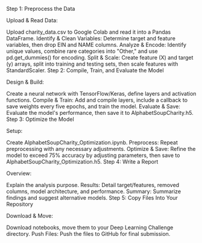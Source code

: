 Step 1: Preprocess the Data

Upload & Read Data:

Upload charity_data.csv to Google Colab and read it into a Pandas DataFrame.
Identify & Clean Variables:
Determine target and feature variables, then drop EIN and NAME columns.
Analyze & Encode:
Identify unique values, combine rare categories into "Other," and use pd.get_dummies() for encoding.
Split & Scale:
Create feature (X) and target (y) arrays, split into training and testing sets, then scale features with StandardScaler.
Step 2: Compile, Train, and Evaluate the Model

Design & Build:

Create a neural network with TensorFlow/Keras, define layers and activation functions.
Compile & Train:
Add and compile layers, include a callback to save weights every five epochs, and train the model.
Evaluate & Save:
Evaluate the model's performance, then save it to AlphabetSoupCharity.h5.
Step 3: Optimize the Model

Setup:

Create AlphabetSoupCharity_Optimization.ipynb.
Preprocess:
Repeat preprocessing with any necessary adjustments.
Optimize & Save:
Refine the model to exceed 75% accuracy by adjusting parameters, then save to AlphabetSoupCharity_Optimization.h5.
Step 4: Write a Report

Overview:

Explain the analysis purpose.
Results:
Detail target/features, removed columns, model architecture, and performance.
Summary:
Summarize findings and suggest alternative models.
Step 5: Copy Files Into Your Repository

Download & Move:

Download notebooks, move them to your Deep Learning Challenge directory.
Push Files:
Push the files to GitHub for final submission.
